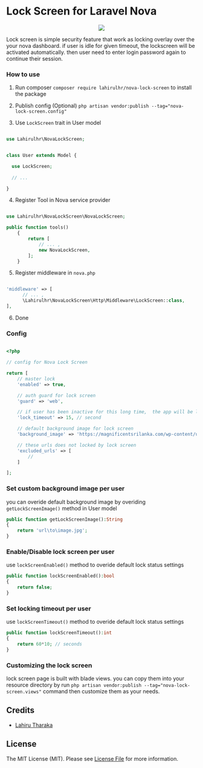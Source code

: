 # Lock Screen for Laravel Nova

<p align="center">

<img src="https://github.com/lahirulhr/nova-lockscreen/blob/29d54861af1a3dabde1d59bab75a7562615f38a8/cover.png" />

</p>

Lock screen is simple security feature that work as locking overlay over the your nova dashboard. if user is idle for given timeout, the lockscreen will be activated automatically. then user need to enter login password again to continue their session.


### How to use

1. Run composer ``` composer require lahirulhr/nova-lock-screen ``` to install the package

2. Publish config (Optional) `` php artisan vendor:publish --tag="nova-lock-screen.config" ``

3. Use ``LockScreen`` trait in User model

```php

use Lahirulhr\NovaLockScreen;


class User extends Model {

  use LockScreen;
  
  // ... 

}


```

4. Register Tool in Nova service provider


``` php

use Lahirulhr\NovaLockScreen\NovaLockScreen;

public function tools()
    {
        return [
            // ... ,
            new NovaLockScreen,
        ];
    }

```

5. Register middleware in `` nova.php ``

``` php

'middleware' => [
      // ... ,
      \Lahirulhr\NovaLockScreen\Http\Middleware\LockScreen::class,
],

```

6. Done


### Config

``` php

<?php

// config for Nova Lock Screen

return [
    // master lock
    'enabled' => true,

    // auth guard for lock screen
    'guard' => 'web',

    // if user has been inactive for this long time,  the app will be locked 
    'lock_timeout' => 15, // second

    // default background image for lock screen
    'background_image' => 'https://magnificentsrilanka.com/wp-content/uploads/2022/01/sigiriya-from-pidurangala-1.jpg',

    // these urls does not locked by lock screen
    'excluded_urls' => [
        //
    ]

];

```


### Set custom background image per user

you can overide default background image by overiding `` getLockScreenImage()`` method in User model

``` php
public function getLockScreenImage():String
{
    return 'url\to\image.jpg';
}
```

### Enable/Disable lock screen per user

use ``` lockScreenEnabled() ``` method to overide default lock status settings

```php
public function lockScreenEnabled():bool
{
    return false;
}

```

### Set locking timeout per user

use ``` lockScreenTimeout() ``` method to overide default lock status settings

```php
public function lockScreenTimeout():int
{
    return 60*10; // seconds
}

```


### Customizing the lock screen

lock screen page is built with blade views. you can copy them into your resource directory by run `` php artisan vendor:publish --tag="nova-lock-screen.views" `` command
then customize them as your needs.


## Credits

- [Lahiru Tharaka](https://github.com/lahirulhr)

## License

The MIT License (MIT). Please see [License File](LICENSE.md) for more information.
